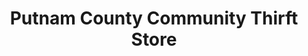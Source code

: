 ---
title: "Putnam County Community Thirft Store"
url: /ottawa/putnam-county-community-thirft-store/
shop: Kleidung
---